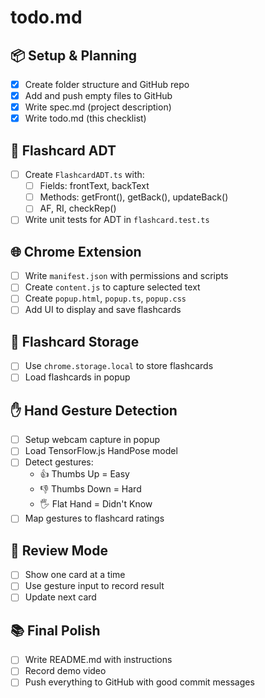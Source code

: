 # todo.md

## 📦 Setup & Planning
- [x] Create folder structure and GitHub repo
- [x] Add and push empty files to GitHub
- [x] Write spec.md (project description)
- [x] Write todo.md (this checklist)

## 🧱 Flashcard ADT
- [ ] Create `FlashcardADT.ts` with:
  - [ ] Fields: frontText, backText
  - [ ] Methods: getFront(), getBack(), updateBack()
  - [ ] AF, RI, checkRep()
- [ ] Write unit tests for ADT in `flashcard.test.ts`

## 🌐 Chrome Extension
- [ ] Write `manifest.json` with permissions and scripts
- [ ] Create `content.js` to capture selected text
- [ ] Create `popup.html`, `popup.ts`, `popup.css`
- [ ] Add UI to display and save flashcards

## 💾 Flashcard Storage
- [ ] Use `chrome.storage.local` to store flashcards
- [ ] Load flashcards in popup

## ✋ Hand Gesture Detection
- [ ] Setup webcam capture in popup
- [ ] Load TensorFlow.js HandPose model
- [ ] Detect gestures:
  - 👍 Thumbs Up = Easy
  - 👎 Thumbs Down = Hard
  - 🖐 Flat Hand = Didn't Know
- [ ] Map gestures to flashcard ratings

## 🔄 Review Mode
- [ ] Show one card at a time
- [ ] Use gesture input to record result
- [ ] Update next card

## 📚 Final Polish
- [ ] Write README.md with instructions
- [ ] Record demo video
- [ ] Push everything to GitHub with good commit messages
